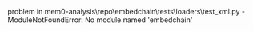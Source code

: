 problem in mem0-analysis\repo\embedchain\tests\loaders\test_xml.py - ModuleNotFoundError: No module named 'embedchain'
